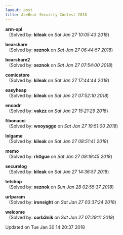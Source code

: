 ```yaml
---
layout: post
title: AceBear Security Contest 2018
---
```


<!--break-->

**arm-xpl**  
&nbsp;&nbsp;&nbsp;(Solved by: **kileak** on _Sat Jan 27 10:05:43 2018_)  
  
**bearshare**  
&nbsp;&nbsp;&nbsp;(Solved by: **xeznok** on _Sat Jan 27 06:44:57 2018_)  
  
**bearshare2**  
&nbsp;&nbsp;&nbsp;(Solved by: **xeznok** on _Sat Jan 27 07:54:00 2018_)  
  
**comicstore**  
&nbsp;&nbsp;&nbsp;(Solved by: **kileak** on _Sat Jan 27 17:44:44 2018_)  
  
**easyheap**  
&nbsp;&nbsp;&nbsp;(Solved by: **kileak** on _Sat Jan 27 07:52:10 2018_)  
  
**encodr**  
&nbsp;&nbsp;&nbsp;(Solved by: **vakzz** on _Sat Jan 27 15:21:29 2018_)  
  
**fibonacci**  
&nbsp;&nbsp;&nbsp;(Solved by: **wooyaggo** on _Sat Jan 27 19:51:00 2018_)  
  
**lolgame**  
&nbsp;&nbsp;&nbsp;(Solved by: **kileak** on _Sat Jan 27 08:51:41 2018_)  
  
**memo**  
&nbsp;&nbsp;&nbsp;(Solved by: **rh0gue** on _Sat Jan 27 09:19:45 2018_)  
  
**securelog**  
&nbsp;&nbsp;&nbsp;(Solved by: **kileak** on _Sat Jan 27 14:36:57 2018_)  
  
**tetshop**  
&nbsp;&nbsp;&nbsp;(Solved by: **xeznok** on _Sun Jan 28 02:55:37 2018_)  
  
**urlparam**  
&nbsp;&nbsp;&nbsp;(Solved by: **ironsight** on _Sat Jan 27 03:37:24 2018_)  
  
**welcome**  
&nbsp;&nbsp;&nbsp;(Solved by: **corb3nik** on _Sat Jan 27 07:29:11 2018_)  
  


Updated on Tue Jan 30 14:20:37 2018